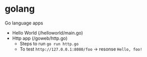 # golang
Go language apps

- Hello World (/helloworld/main.go)
- Http app (/goweb/http.go)
    - Steps to run `go run http.go`
    - To test `http://127.0.0.1:8080/foo` -> resonse `Hello, foo!`